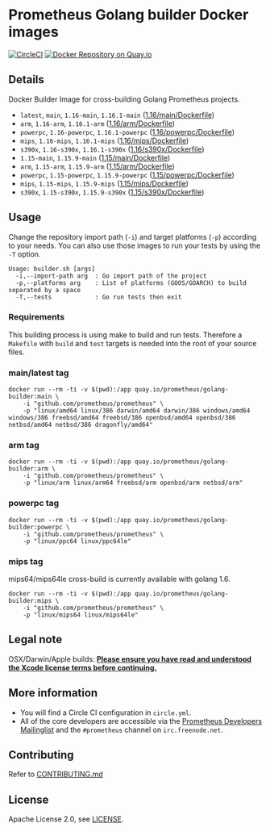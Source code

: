 # Prometheus Golang builder Docker images

[![CircleCI](https://circleci.com/gh/prometheus/golang-builder/tree/master.svg?style=shield)][circleci]
[![Docker Repository on Quay.io](https://quay.io/repository/prometheus/golang-builder/status)][quayio]

## Details

Docker Builder Image for cross-building Golang Prometheus projects.

- `latest`, `main`, `1.16-main`, `1.16.1-main` ([1.16/main/Dockerfile](1.16/main/Dockerfile))
- `arm`, `1.16-arm`, `1.16.1-arm` ([1.16/arm/Dockerfile](1.16/arm/Dockerfile))
- `powerpc`, `1.16-powerpc`, `1.16.1-powerpc` ([1.16/powerpc/Dockerfile](1.16/powerpc/Dockerfile))
- `mips`, `1.16-mips`, `1.16.1-mips` ([1.16/mips/Dockerfile](1.16/mips/Dockerfile))
- `s390x`, `1.16-s390x`, `1.16.1-s390x` ([1.16/s390x/Dockerfile](1.16/s390x/Dockerfile))
- `1.15-main`, `1.15.9-main` ([1.15/main/Dockerfile](1.15/main/Dockerfile))
- `arm`, `1.15-arm`, `1.15.9-arm` ([1.15/arm/Dockerfile](1.15/arm/Dockerfile))
- `powerpc`, `1.15-powerpc`, `1.15.9-powerpc` ([1.15/powerpc/Dockerfile](1.15/powerpc/Dockerfile))
- `mips`, `1.15-mips`, `1.15.9-mips` ([1.15/mips/Dockerfile](1.15/mips/Dockerfile))
- `s390x`, `1.15-s390x`, `1.15.9-s390x` ([1.15/s390x/Dockerfile](1.15/s390x/Dockerfile))

## Usage

Change the repository import path (`-i`) and target platforms (`-p`) according to your needs.
You can also use those images to run your tests by using the `-T` option.

```
Usage: builder.sh [args]
  -i,--import-path arg  : Go import path of the project
  -p,--platforms arg    : List of platforms (GOOS/GOARCH) to build separated by a space
  -T,--tests            : Go run tests then exit
```

### Requirements

This building process is using make to build and run tests.
Therefore a `Makefile` with `build` and `test` targets is needed into the root of your source files.

### main/latest tag

```
docker run --rm -ti -v $(pwd):/app quay.io/prometheus/golang-builder:main \
    -i "github.com/prometheus/prometheus" \
    -p "linux/amd64 linux/386 darwin/amd64 darwin/386 windows/amd64 windows/386 freebsd/amd64 freebsd/386 openbsd/amd64 openbsd/386 netbsd/amd64 netbsd/386 dragonfly/amd64"
```

### arm tag

```
docker run --rm -ti -v $(pwd):/app quay.io/prometheus/golang-builder:arm \
    -i "github.com/prometheus/prometheus" \
    -p "linux/arm linux/arm64 freebsd/arm openbsd/arm netbsd/arm"
```

### powerpc tag

```
docker run --rm -ti -v $(pwd):/app quay.io/prometheus/golang-builder:powerpc \
    -i "github.com/prometheus/prometheus" \
    -p "linux/ppc64 linux/ppc64le"
```

### mips tag

mips64/mips64le cross-build is currently available with golang 1.6.

```
docker run --rm -ti -v $(pwd):/app quay.io/prometheus/golang-builder:mips \
    -i "github.com/prometheus/prometheus" \
    -p "linux/mips64 linux/mips64le"
```

## Legal note

OSX/Darwin/Apple builds:
**[Please ensure you have read and understood the Xcode license
   terms before continuing.](https://www.apple.com/legal/sla/docs/xcode.pdf)**

## More information

  * You will find a Circle CI configuration in `circle.yml`.
  * All of the core developers are accessible via the [Prometheus Developers Mailinglist](https://groups.google.com/forum/?fromgroups#!forum/prometheus-developers) and the `#prometheus` channel on `irc.freenode.net`.

## Contributing

Refer to [CONTRIBUTING.md](CONTRIBUTING.md)

## License

Apache License 2.0, see [LICENSE](LICENSE).

[quayio]: https://quay.io/repository/prometheus/golang-builder
[circleci]: https://circleci.com/gh/prometheus/golang-builder

